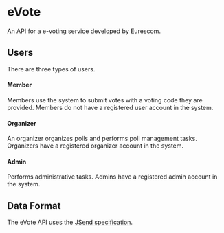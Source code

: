 # eVote
An API for a e-voting service developed by Eurescom.

## Users

There are three types of users.

#### Member
Members use the system to submit votes with a voting code they are provided.
Members do not have a registered user account in the system.

#### Organizer
An organizer organizes polls and performs poll management tasks. Organizers
have a registered organizer account in the system.

#### Admin
Performs administrative tasks. Admins have a registered admin account in the
system.

## Data Format
The eVote API uses the [JSend specification](http://labs.omniti.com/labs/jsend).

